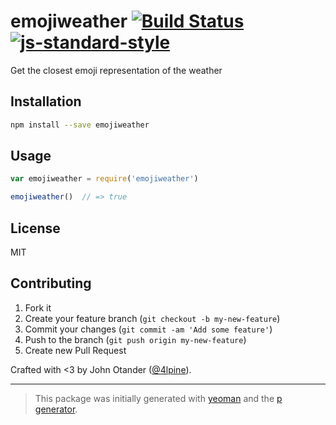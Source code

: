 # emojiweather [![Build Status](https://secure.travis-ci.org/johnotander/emojiweather.svg?branch=master)](https://travis-ci.org/johnotander/emojiweather) [![js-standard-style](https://img.shields.io/badge/code%20style-standard-brightgreen.svg?style=flat)](https://github.com/feross/standard)

Get the closest emoji representation of the weather

## Installation

```bash
npm install --save emojiweather
```

## Usage

```javascript
var emojiweather = require('emojiweather')

emojiweather()  // => true
```

## License

MIT

## Contributing

1. Fork it
2. Create your feature branch (`git checkout -b my-new-feature`)
3. Commit your changes (`git commit -am 'Add some feature'`)
4. Push to the branch (`git push origin my-new-feature`)
5. Create new Pull Request

Crafted with <3 by John Otander ([@4lpine](https://twitter.com/4lpine)).

***

> This package was initially generated with [yeoman](http://yeoman.io) and the [p generator](https://github.com/johnotander/generator-p.git).
